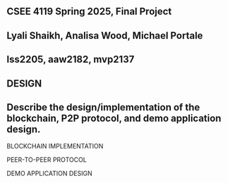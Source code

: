 ## CSEE 4119 Spring 2025, Final Project
## Lyali Shaikh, Analisa Wood, Michael Portale
## lss2205, aaw2182, mvp2137
## DESIGN
## Describe the design/implementation of the blockchain, P2P protocol, and demo application design.

BLOCKCHAIN IMPLEMENTATION

PEER-TO-PEER PROTOCOL

DEMO APPLICATION DESIGN

